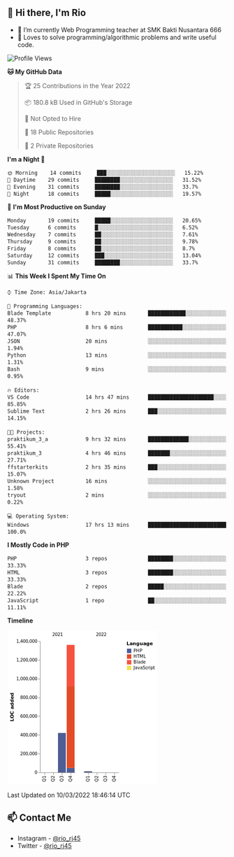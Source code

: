 ## 👋 Hi there, I'm Rio 

-  🔭 I’m currently Web Programming teacher at SMK Bakti Nusantara 666
-  💬 Loves to solve programming/algorithmic problems and write useful code.

<!--START_SECTION:waka-->
![Profile Views](http://img.shields.io/badge/Profile%20Views-3-blue)

**🐱 My GitHub Data** 

> 🏆 25 Contributions in the Year 2022
 > 
> 📦 180.8 kB Used in GitHub's Storage 
 > 
> 🚫 Not Opted to Hire
 > 
> 📜 18 Public Repositories 
 > 
> 🔑 2 Private Repositories  
 > 
**I'm a Night 🦉** 

```text
🌞 Morning    14 commits     ███░░░░░░░░░░░░░░░░░░░░░░   15.22% 
🌆 Daytime    29 commits     ████████░░░░░░░░░░░░░░░░░   31.52% 
🌃 Evening    31 commits     ████████░░░░░░░░░░░░░░░░░   33.7% 
🌙 Night      18 commits     █████░░░░░░░░░░░░░░░░░░░░   19.57%

```
📅 **I'm Most Productive on Sunday** 

```text
Monday       19 commits     █████░░░░░░░░░░░░░░░░░░░░   20.65% 
Tuesday      6 commits      █░░░░░░░░░░░░░░░░░░░░░░░░   6.52% 
Wednesday    7 commits      ██░░░░░░░░░░░░░░░░░░░░░░░   7.61% 
Thursday     9 commits      ██░░░░░░░░░░░░░░░░░░░░░░░   9.78% 
Friday       8 commits      ██░░░░░░░░░░░░░░░░░░░░░░░   8.7% 
Saturday     12 commits     ███░░░░░░░░░░░░░░░░░░░░░░   13.04% 
Sunday       31 commits     ████████░░░░░░░░░░░░░░░░░   33.7%

```


📊 **This Week I Spent My Time On** 

```text
⌚︎ Time Zone: Asia/Jakarta

💬 Programming Languages: 
Blade Template           8 hrs 20 mins       ████████████░░░░░░░░░░░░░   48.37% 
PHP                      8 hrs 6 mins        ███████████░░░░░░░░░░░░░░   47.07% 
JSON                     20 mins             ░░░░░░░░░░░░░░░░░░░░░░░░░   1.94% 
Python                   13 mins             ░░░░░░░░░░░░░░░░░░░░░░░░░   1.31% 
Bash                     9 mins              ░░░░░░░░░░░░░░░░░░░░░░░░░   0.95%

🔥 Editors: 
VS Code                  14 hrs 47 mins      █████████████████████░░░░   85.85% 
Sublime Text             2 hrs 26 mins       ███░░░░░░░░░░░░░░░░░░░░░░   14.15%

🐱‍💻 Projects: 
praktikum_3_a            9 hrs 32 mins       █████████████░░░░░░░░░░░░   55.41% 
praktikum_3              4 hrs 46 mins       ███████░░░░░░░░░░░░░░░░░░   27.71% 
ffstarterkits            2 hrs 35 mins       ███░░░░░░░░░░░░░░░░░░░░░░   15.07% 
Unknown Project          16 mins             ░░░░░░░░░░░░░░░░░░░░░░░░░   1.58% 
tryout                   2 mins              ░░░░░░░░░░░░░░░░░░░░░░░░░   0.22%

💻 Operating System: 
Windows                  17 hrs 13 mins      █████████████████████████   100.0%

```

**I Mostly Code in PHP** 

```text
PHP                      3 repos             ████████░░░░░░░░░░░░░░░░░   33.33% 
HTML                     3 repos             ████████░░░░░░░░░░░░░░░░░   33.33% 
Blade                    2 repos             █████░░░░░░░░░░░░░░░░░░░░   22.22% 
JavaScript               1 repo              ██░░░░░░░░░░░░░░░░░░░░░░░   11.11%

```


**Timeline**

![Chart not found](https://raw.githubusercontent.com/neushepa/neushepa/main/charts/bar_graph.png) 


 Last Updated on 10/03/2022 18:46:14 UTC
<!--END_SECTION:waka-->

## 📫 Contact Me
- Instagram - [@rio_rj45](https://www.instagram.com/rio_rj45/)
- Twitter - [@rio_rj45](https://twitter.com/rio_rj45)
